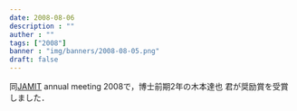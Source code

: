 ```yaml
---
date: 2008-08-06
description : ""
auther : ""
tags: ["2008"]
banner : "img/banners/2008-08-05.png"
draft: false
---
```

同[JAMIT](http://www.jamit.jp/) annual meeting 2008で，博士前期2年の木本達也 君が奨励賞を受賞しました．
<!--more-->

